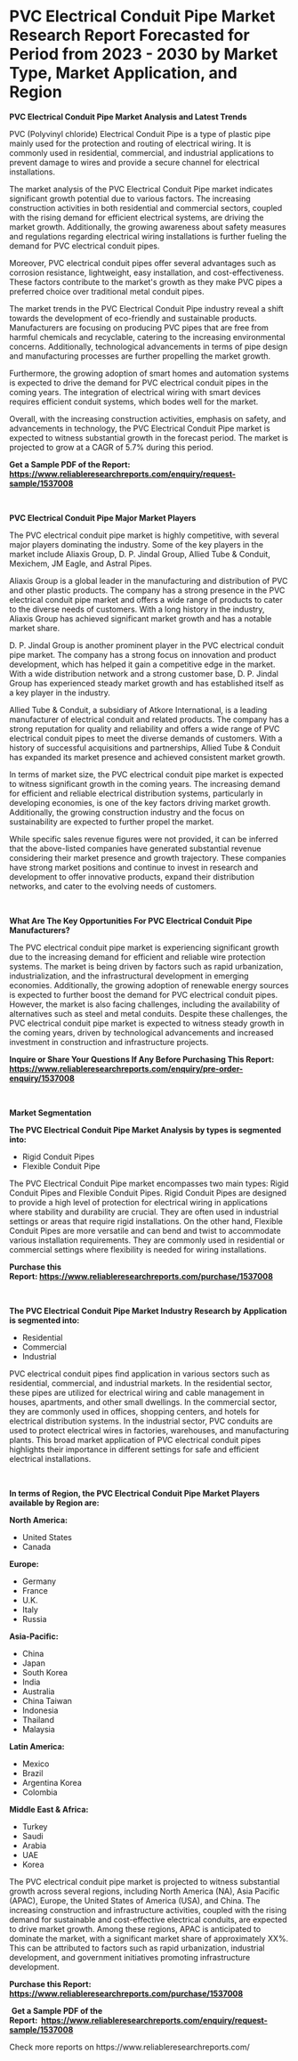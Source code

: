 <p><h1>PVC Electrical Conduit Pipe Market Research Report Forecasted for Period from 2023 -  2030 by Market Type, Market Application, and Region</h1></p><p><strong>PVC Electrical Conduit Pipe Market Analysis and Latest Trends</strong></p>
<p><p>PVC (Polyvinyl chloride) Electrical Conduit Pipe is a type of plastic pipe mainly used for the protection and routing of electrical wiring. It is commonly used in residential, commercial, and industrial applications to prevent damage to wires and provide a secure channel for electrical installations.</p><p>The market analysis of the PVC Electrical Conduit Pipe market indicates significant growth potential due to various factors. The increasing construction activities in both residential and commercial sectors, coupled with the rising demand for efficient electrical systems, are driving the market growth. Additionally, the growing awareness about safety measures and regulations regarding electrical wiring installations is further fueling the demand for PVC electrical conduit pipes.</p><p>Moreover, PVC electrical conduit pipes offer several advantages such as corrosion resistance, lightweight, easy installation, and cost-effectiveness. These factors contribute to the market's growth as they make PVC pipes a preferred choice over traditional metal conduit pipes.</p><p>The market trends in the PVC Electrical Conduit Pipe industry reveal a shift towards the development of eco-friendly and sustainable products. Manufacturers are focusing on producing PVC pipes that are free from harmful chemicals and recyclable, catering to the increasing environmental concerns. Additionally, technological advancements in terms of pipe design and manufacturing processes are further propelling the market growth.</p><p>Furthermore, the growing adoption of smart homes and automation systems is expected to drive the demand for PVC electrical conduit pipes in the coming years. The integration of electrical wiring with smart devices requires efficient conduit systems, which bodes well for the market.</p><p>Overall, with the increasing construction activities, emphasis on safety, and advancements in technology, the PVC Electrical Conduit Pipe market is expected to witness substantial growth in the forecast period. The market is projected to grow at a CAGR of 5.7% during this period.</p></p>
<p><strong>Get a Sample PDF of the Report:&nbsp; <a href="https://www.reliableresearchreports.com/enquiry/request-sample/1537008">https://www.reliableresearchreports.com/enquiry/request-sample/1537008</a></strong></p>
<p>&nbsp;</p>
<p><strong>PVC Electrical Conduit Pipe Major Market Players</strong></p>
<p><p>The PVC electrical conduit pipe market is highly competitive, with several major players dominating the industry. Some of the key players in the market include Aliaxis Group, D. P. Jindal Group, Allied Tube & Conduit, Mexichem, JM Eagle, and Astral Pipes.</p><p>Aliaxis Group is a global leader in the manufacturing and distribution of PVC and other plastic products. The company has a strong presence in the PVC electrical conduit pipe market and offers a wide range of products to cater to the diverse needs of customers. With a long history in the industry, Aliaxis Group has achieved significant market growth and has a notable market share.</p><p>D. P. Jindal Group is another prominent player in the PVC electrical conduit pipe market. The company has a strong focus on innovation and product development, which has helped it gain a competitive edge in the market. With a wide distribution network and a strong customer base, D. P. Jindal Group has experienced steady market growth and has established itself as a key player in the industry.</p><p>Allied Tube & Conduit, a subsidiary of Atkore International, is a leading manufacturer of electrical conduit and related products. The company has a strong reputation for quality and reliability and offers a wide range of PVC electrical conduit pipes to meet the diverse demands of customers. With a history of successful acquisitions and partnerships, Allied Tube & Conduit has expanded its market presence and achieved consistent market growth.</p><p>In terms of market size, the PVC electrical conduit pipe market is expected to witness significant growth in the coming years. The increasing demand for efficient and reliable electrical distribution systems, particularly in developing economies, is one of the key factors driving market growth. Additionally, the growing construction industry and the focus on sustainability are expected to further propel the market.</p><p>While specific sales revenue figures were not provided, it can be inferred that the above-listed companies have generated substantial revenue considering their market presence and growth trajectory. These companies have strong market positions and continue to invest in research and development to offer innovative products, expand their distribution networks, and cater to the evolving needs of customers.</p></p>
<p>&nbsp;</p>
<p><strong>What Are The Key Opportunities For PVC Electrical Conduit Pipe Manufacturers?</strong></p>
<p><p>The PVC electrical conduit pipe market is experiencing significant growth due to the increasing demand for efficient and reliable wire protection systems. The market is being driven by factors such as rapid urbanization, industrialization, and the infrastructural development in emerging economies. Additionally, the growing adoption of renewable energy sources is expected to further boost the demand for PVC electrical conduit pipes. However, the market is also facing challenges, including the availability of alternatives such as steel and metal conduits. Despite these challenges, the PVC electrical conduit pipe market is expected to witness steady growth in the coming years, driven by technological advancements and increased investment in construction and infrastructure projects.</p></p>
<p><strong>Inquire or Share Your Questions If Any Before Purchasing This Report: <a href="https://www.reliableresearchreports.com/enquiry/pre-order-enquiry/1537008">https://www.reliableresearchreports.com/enquiry/pre-order-enquiry/1537008</a></strong></p>
<p>&nbsp;</p>
<p><strong>Market Segmentation</strong></p>
<p><strong>The PVC Electrical Conduit Pipe Market Analysis by types is segmented into:</strong></p>
<p><ul><li>Rigid Conduit Pipes</li><li>Flexible Conduit Pipe</li></ul></p>
<p><p>The PVC Electrical Conduit Pipe market encompasses two main types: Rigid Conduit Pipes and Flexible Conduit Pipes. Rigid Conduit Pipes are designed to provide a high level of protection for electrical wiring in applications where stability and durability are crucial. They are often used in industrial settings or areas that require rigid installations. On the other hand, Flexible Conduit Pipes are more versatile and can bend and twist to accommodate various installation requirements. They are commonly used in residential or commercial settings where flexibility is needed for wiring installations.</p></p>
<p><strong>Purchase this Report:&nbsp;<a href="https://www.reliableresearchreports.com/purchase/1537008">https://www.reliableresearchreports.com/purchase/1537008</a></strong></p>
<p>&nbsp;</p>
<p><strong>The PVC Electrical Conduit Pipe Market Industry Research by Application is segmented into:</strong></p>
<p><ul><li>Residential</li><li>Commercial</li><li>Industrial</li></ul></p>
<p><p>PVC electrical conduit pipes find application in various sectors such as residential, commercial, and industrial markets. In the residential sector, these pipes are utilized for electrical wiring and cable management in houses, apartments, and other small dwellings. In the commercial sector, they are commonly used in offices, shopping centers, and hotels for electrical distribution systems. In the industrial sector, PVC conduits are used to protect electrical wires in factories, warehouses, and manufacturing plants. This broad market application of PVC electrical conduit pipes highlights their importance in different settings for safe and efficient electrical installations.</p></p>
<p>&nbsp;</p>
<p><strong>In terms of Region, the PVC Electrical Conduit Pipe Market Players available by Region are:</strong></p>
<p>
    <p> <strong> North America: </strong>
        <ul>
            <li>United States</li>
            <li>Canada</li>
        </ul>
        </p> 
    <p> <strong> Europe: </strong>
        <ul>
            <li>Germany</li>
            <li>France</li>
            <li>U.K.</li>
            <li>Italy</li>
            <li>Russia</li>
        </ul>
        </p> 
    <p> <strong> Asia-Pacific: </strong>
        <ul>
            <li>China</li>
            <li>Japan</li>
            <li>South Korea</li>
            <li>India</li>
            <li>Australia</li>
            <li>China Taiwan</li>
            <li>Indonesia</li>
            <li>Thailand</li>
            <li>Malaysia</li>
        </ul>
        </p> 
    <p> <strong> Latin America: </strong>
        <ul>
            <li>Mexico</li>
            <li>Brazil</li>
            <li>Argentina Korea</li>
            <li>Colombia</li>
        </ul>
        </p> 
    <p> <strong> Middle East & Africa: </strong>
        <ul>
            <li>Turkey</li>
            <li>Saudi</li>
            <li>Arabia</li>
            <li>UAE</li>
            <li>Korea</li>
        </ul>
    </p>
    </p>
<p><p>The PVC electrical conduit pipe market is projected to witness substantial growth across several regions, including North America (NA), Asia Pacific (APAC), Europe, the United States of America (USA), and China. The increasing construction and infrastructure activities, coupled with the rising demand for sustainable and cost-effective electrical conduits, are expected to drive market growth. Among these regions, APAC is anticipated to dominate the market, with a significant market share of approximately XX%. This can be attributed to factors such as rapid urbanization, industrial development, and government initiatives promoting infrastructure development.</p></p>
<p><strong>Purchase this Report: <a href="https://www.reliableresearchreports.com/purchase/1537008">https://www.reliableresearchreports.com/purchase/1537008</a></strong></p>
<p>&nbsp;<strong>Get a Sample PDF of the Report:&nbsp;&nbsp;<a href="https://www.reliableresearchreports.com/enquiry/request-sample/1537008">https://www.reliableresearchreports.com/enquiry/request-sample/1537008</a></strong></p>
<p><strong></strong></p>
<p>Check more reports on https://www.reliableresearchreports.com/</p>